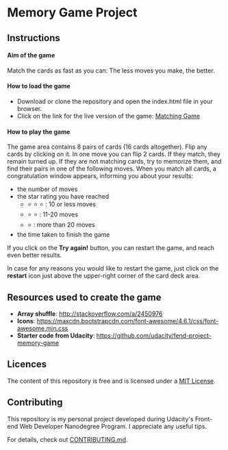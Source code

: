 # Memory Game Project

## Instructions

#### Aim of the game
Match the cards as fast as you can: The less moves you make, the better.

#### How to load the game
- Download or clone the repository and open the index.html file in your browser.
- Click on the link for the live version of the game: [Matching Game](https://krisztinamagyari.github.io/memory-game-project/)

#### How to play the game

The game area contains 8 pairs of cards (16 cards altogether). Flip any cards by clicking on it. In one move you can flip 2 cards. If they match, they remain turned up.
If they are not matching cards, try to memorize them, and find their pairs in one of the following moves.
When you match all cards, a congratulation window appears, informing you about your results:
- the number of moves
- the star rating you have reached
  - :star: :star: :star: : 10 or less moves
  - :star: :star: : 11-20 moves
  - :star: : more than 20 moves
- the time taken to finish the game

If you click on the **Try again!** button, you can restart the game, and reach even better results.

In case for any reasons you would like to restart the game, just click on the **restart** icon just above the upper-right corner of the card deck area.

## Resources used to create the game

- **Array shuffle**: http://stackoverflow.com/a/2450976
- **Icons**: https://maxcdn.bootstrapcdn.com/font-awesome/4.6.1/css/font-awesome.min.css
- **Starter code from Udacity**: https://github.com/udacity/fend-project-memory-game

## Licences

The content of this repository is free and is licensed under a [MIT License](https://choosealicense.com/licenses/mit/).

## Contributing

This repository is my personal project developed during Udacity's Front-end Web Developer Nanodegree Program. I appreciate any useful tips.

For details, check out [CONTRIBUTING.md](CONTRIBUTING.md).

